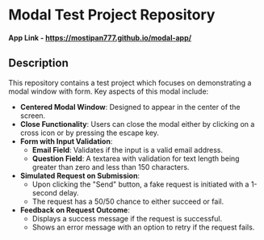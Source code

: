 # Modal Test Project Repository

#### App Link - https://mostipan777.github.io/modal-app/

## Description

This repository contains a test project which focuses on demonstrating a modal window with form. Key aspects of this modal include:

- **Centered Modal Window**: Designed to appear in the center of the screen.
- **Close Functionality**: Users can close the modal either by clicking on a cross icon or by pressing the escape key.
- **Form with Input Validation**:
  - **Email Field**: Validates if the input is a valid email address.
  - **Question Field**: A textarea with validation for text length being greater than zero and less than 150 characters.
- **Simulated Request on Submission**:
  - Upon clicking the "Send" button, a fake request is initiated with a 1-second delay.
  - The request has a 50/50 chance to either succeed or fail.
- **Feedback on Request Outcome**:
  - Displays a success message if the request is successful.
  - Shows an error message with an option to retry if the request fails.
